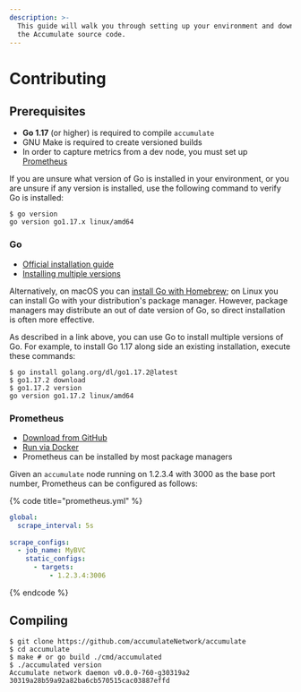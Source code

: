 ```yaml
---
description: >-
  This guide will walk you through setting up your environment and downloading
  the Accumulate source code.
---
```


# Contributing

## Prerequisites

* **Go 1.17** (or higher) is required to compile `accumulate`
* GNU Make is required to create versioned builds
* In order to capture metrics from a dev node, you must set up [Prometheus](https://prometheus.io)

If you are unsure what version of Go is installed in your environment, or you are unsure if any version is installed, use the following command to verify Go is installed:

```shell-session
$ go version
go version go1.17.x linux/amd64
```

### Go

* [Official installation guide](https://golang.org/doc/install)
* [Installing multiple versions](https://golang.org/doc/manage-install#installing-multiple)

Alternatively, on macOS you can [install Go with Homebrew](https://formulae.brew.sh/formula/go); on Linux you can install Go with your distribution's package manager. However, package managers may distribute an out of date version of Go, so direct installation is often more effective.

As described in a link above, you can use Go to install multiple versions of Go. For example, to install Go 1.17 along side an existing installation, execute these commands:

```shell-session
$ go install golang.org/dl/go1.17.2@latest
$ go1.17.2 download
$ go1.17.2 version
go version go1.17.2 linux/amd64
```

### Prometheus

* [Download from GitHub](https://github.com/prometheus/prometheus/releases)
* [Run via Docker](https://hub.docker.com/r/prom/prometheus)
* Prometheus can be installed by most package managers

Given an `accumulate` node running on 1.2.3.4 with 3000 as the base port number, Prometheus can be configured as follows:

{% code title="prometheus.yml" %}
```yaml
global:
  scrape_interval: 5s
  
scrape_configs:
  - job_name: MyBVC
    static_configs:
      - targets:
          - 1.2.3.4:3006
```
{% endcode %}

## Compiling

```shell-session
$ git clone https://github.com/accumulateNetwork/accumulate
$ cd accumulate
$ make # or go build ./cmd/accumulated
$ ./accumulated version
Accumulate network daemon v0.0.0-760-g30319a2
30319a28b59a92a82ba6cb570515cac03887effd
```
